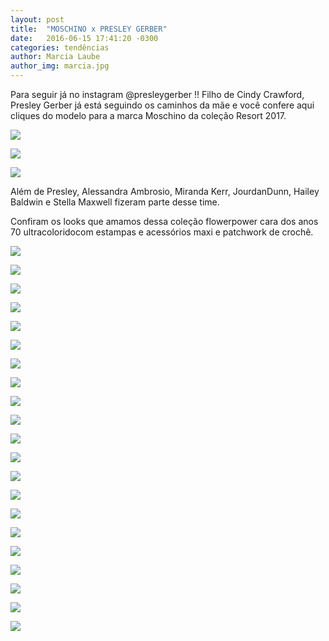 ```yaml
---
layout: post
title:  "MOSCHINO x PRESLEY GERBER"
date:   2016-06-15 17:41:20 -0300
categories: tendências
author: Marcia Laube
author_img: marcia.jpg
---
```


Para seguir já no instagram @presleygerber !! Filho de Cindy Crawford, Presley Gerber já está seguindo os caminhos da mãe e você confere aqui cliques do modelo para a marca Moschino da coleção Resort 2017.

![](http://www.alessandrostein.com/blog-fashion-hug/images/posts/marcia1.png)

![](http://www.alessandrostein.com/blog-fashion-hug/images/posts/marcia2.png)

![](http://www.alessandrostein.com/blog-fashion-hug/images/posts/marcia3.png)

Além de Presley, Alessandra Ambrosio, Miranda Kerr, JourdanDunn, Hailey Baldwin e Stella Maxwell fizeram parte desse time.
	
Confiram os looks que amamos dessa coleção flowerpower cara dos anos 70 ultracoloridocom estampas e acessórios maxi e patchwork de crochê.

![](http://www.alessandrostein.com/blog-fashion-hug/images/posts/marcia4.png)

![](http://www.alessandrostein.com/blog-fashion-hug/images/posts/marcia5.png)

![](http://www.alessandrostein.com/blog-fashion-hug/images/posts/marcia6.png)

![](http://www.alessandrostein.com/blog-fashion-hug/images/posts/marcia7.png)

![](http://www.alessandrostein.com/blog-fashion-hug/images/posts/marcia8.png)

![](http://www.alessandrostein.com/blog-fashion-hug/images/posts/marcia9.png)

![](http://www.alessandrostein.com/blog-fashion-hug/images/posts/marcia10.png)

![](http://www.alessandrostein.com/blog-fashion-hug/images/posts/marcia11.png)

![](http://www.alessandrostein.com/blog-fashion-hug/images/posts/marcia12.png)

![](http://www.alessandrostein.com/blog-fashion-hug/images/posts/marcia13.png)

![](http://www.alessandrostein.com/blog-fashion-hug/images/posts/marcia14.png)

![](http://www.alessandrostein.com/blog-fashion-hug/images/posts/marcia15.png)

![](http://www.alessandrostein.com/blog-fashion-hug/images/posts/marcia16.png)

![](http://www.alessandrostein.com/blog-fashion-hug/images/posts/marcia17.png)

![](http://www.alessandrostein.com/blog-fashion-hug/images/posts/marcia18.png)

![](http://www.alessandrostein.com/blog-fashion-hug/images/posts/marcia19.png)

![](http://www.alessandrostein.com/blog-fashion-hug/images/posts/marcia20.png)

![](http://www.alessandrostein.com/blog-fashion-hug/images/posts/marcia21.png)

![](http://www.alessandrostein.com/blog-fashion-hug/images/posts/marcia22.png)

![](http://www.alessandrostein.com/blog-fashion-hug/images/posts/marcia23.png)

![](http://www.alessandrostein.com/blog-fashion-hug/images/posts/marcia24.png)
